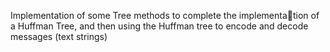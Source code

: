 Implementation of some Tree methods to complete the implementation of a Huffman Tree, and then using the Huffman tree to encode and decode messages (text strings)